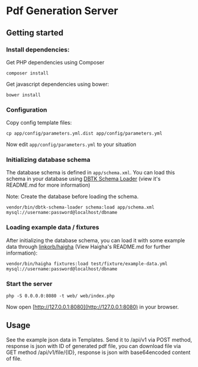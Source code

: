 # Pdf Generation Server

## Getting started

### Install dependencies:

Get PHP dependencies using Composer
```
composer install
```

Get javascript dependencies using bower:

```
bower install
```

### Configuration

Copy config template files:
```
cp app/config/parameters.yml.dist app/config/parameters.yml
```
Now edit `app/config/parameters.yml` to your situation

### Initializing database schema

The database schema is defined in `app/schema.xml`. You can load this schema in your database 
using [DBTK Schema Loader](https://github.com/dbtk/schema-loader) (view it's README.md for more information)

Note: Create the database before loading the schema.

```
vendor/bin/dbtk-schema-loader schema:load app/schema.xml mysql://username:password@localhost/dbname
```

### Loading example data / fixtures

After initializing the database schema, you can load it with some example data through
[linkorb/haigha](https://github.com/linkorb/haigha) (View Haigha's README.md for further information):

```
vendor/bin/haigha fixtures:load test/fixture/example-data.yml mysql://username:password@localhost/dbname
```

### Start the server

```
php -S 0.0.0.0:8080 -t web/ web/index.php
```
Now open [http://127.0.0.1:8080](http://127.0.0.1:8080) in your browser.

## Usage

See the example json data in Templates. Send it to /api/v1 via POST method, response is json with ID of generated pdf file,
you can download file via GET method /api/v1/file/{ID}, response is json with base64encoded content of file.